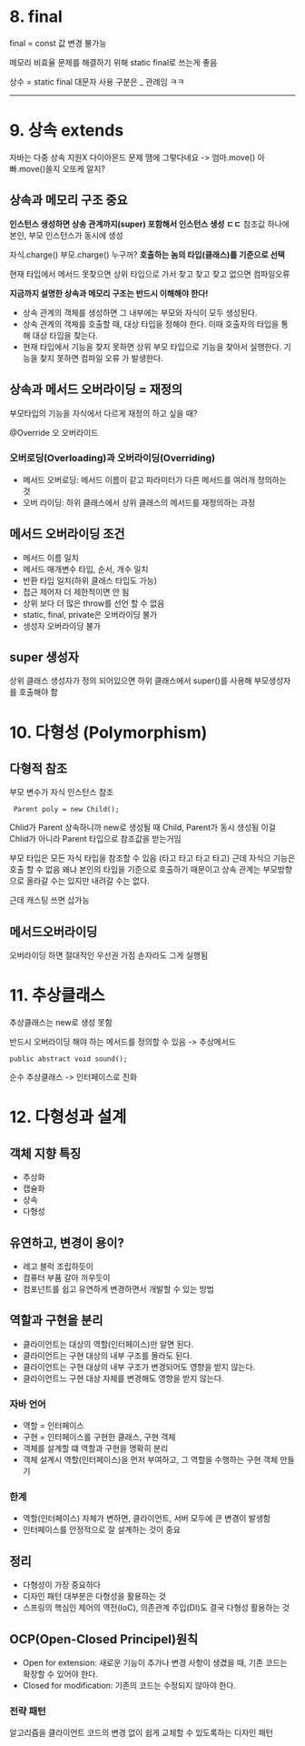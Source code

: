 # 8. final
final = const 값 변경 불가능

메모리 비효율 문제를 해결하기 위해 static final로 쓰는게 좋음

상수 = static final
대문자 사용 구분은 _ 관례임 ㅋㅋ

---

# 9. 상속 extends
자바는 다중 상속 지원X
다이아몬드 문제 땜에 그렇다네요 -> 엄마.move() 아빠.move()쓸지 오또케 알지?

## 상속과 메모리 구조 **중요**
**인스턴스 생성하면 상송 관계까지(super) 포함해서 인스턴스 생성 ㄷㄷ**
참조값 하나에 본인, 부모 인스턴스가 동시에 생성

자식.charge() 부모.charge() 누구꺼? **호출하는 놈의 타입(클래스)를 기준으로 선택**

현재 타입에서 메서드 못찾으면 상위 타입으로 가서 찾고 찾고 찾고 없으면 컴파일오류

**지금까지 설명한 상속과 메모리 구조는 반드시 이해해야 한다!**
- 상속 관계의 객체를 생성하면 그 내부에는 부모와 자식이 모두 생성된다.
- 상속 관계의 객체를 호출할 때, 대상 타입을 정해야 한다. 이때 호출자의 타입을 통해 대상 타입을 찾는다.
- 현재 타입에서 기능을 찾지 못하면 상위 부모 타입으로 기능을 찾아서 실행한다. 기능을 찾지 못하면 컴파일 오류
가 발생한다.

## 상속과 메서드 오버라이딩 = 재정의
부모타입의 기능을 자식에서 다르게 재정의 하고 싶을 때?

@Override 오 오버라이드

### 오버로딩(Overloading)과 오버라이딩(Overriding)
- 메서드 오버로딩: 메서드 이름이 같고 파라미터가 다른 메서드를 여러개 정의하는 것
- 오버 라이딩: 하위 클래스에서 상위 클래스의 메서드를 재정의하는 과정

## 메서드 오버라이딩 조건
- 메서드 이름 일치
- 메서드 매개변수 타입, 순서, 개수 일치
- 반환 타입 일치(하위 클래스 타입도 가능)
- 접근 제어자 더 제한적이면 안 됨
- 상위 보다 더 많은 throw를 선언 할 수 없음
- static, final, private은 오버라이딩 불가
- 생성자 오버라이딩 불가

## super 생성자
상위 클래스 생성자가 정의 되어있으면
하위 클래스에서 super()를 사용해 부모생성자를 호출해야 함


# 10. 다형성 (Polymorphism)
## 다형적 참조
부모 변수가 자식 인스턴스 참조
~~~
 Parent poly = new Child();
~~~
Chlid가 Parent 상속하니까 new로 생성될 때 Child, Parent가 동시 생성됨
이걸 Chlid가 아니라 Parent 타입으로 참조값을 받는거임

부모 타입은 모든 자식 타입을 참조할 수 있음 (타고 타고 타고 타고)
근데 자식으 기능은 호출 할 수 없음 왜냐 본인의 타입을 기준으로 호출하기 때문이고 상속 관계는 부모방향으로 올라갈 수는 있지만 내려갈 수는 없다.

근데 캐스팅 쓰면 삽가능

## 메서드오버라이딩
오버라이딩 하면 절대적인 우선권 가짐 손자라도 그게 실행됨

# 11. 추상클래스
추상클래스는 new로 생성 못함

반드시 오버라이딩 해야 하는 메서드를 정의할 수 있음 -> 추상메서드
~~~
public abstract void sound();
~~~
순수 추상클래스 -> 인터페이스로 진화

# 12. 다형성과 설계
## 객체 지향 특징
- 추상화
- 캡슐화
- 상속
- 다형성

## 유연하고, 변경이 용이?
- 레고 블럭 조립하듯이
- 컴퓨터 부품 갈아 끼우듯이
- 컴포넌트를 쉽고 유연하게 변경하면서 개발할 수 있는 방법

## 역할과 구현을 분리
- 클라이언트는 대상의 역할(인터페이스)만 알면 된다.
- 클라이언트는 구현 대상의 내부 구조를 몰라도 된다.
- 클라이언트는 구현 대상의 내부 구조가 변경되어도 영향을 받지 않는다.
- 클라이언트느 구현 대상 자체를 변경해도 영향을 받지 않는다.

### 자바 언어
- 역할 = 인터페이스
- 구현 = 인터페이스를 구현한 클래스, 구현 객체
- 객체를 설계할 떄 역할과 구현을 명확히 분리
- 객체 설계시 역할(인터페이스)을 먼저 부여하고, 그 역할을 수행하는 구현 객체 만들기

### 한계
- 역할(인터페이스) 자체가 변하면, 클라이언트, 서버 모두에 큰 변경이 발생함
- 인터페이스를 안정적으로 잘 설계하는 것이 중요

## 정리
- 다형성이 가장 중요하다
- 디자인 패턴 대부분은 다형성을 활용하는 것
- 스프링의 핵심인 제어의 역전(IoC), 의존관계 주입(DI)도 결국 다형성 활용하는 것

## OCP(Open-Closed Principel)원칙
- Open for extension: 새로운 기능이 추가나 변경 사항이 생겼을 때, 기존 코드는 확장할 수 있어야 한다.
- Closed for modification: 기존의 코드는 수정되지 않아야 한다.

### 전략 패턴
알고리즘을 클라이언트 코드의 변경 없이 쉽게 교체할 수 있도록하는 디자인 패턴